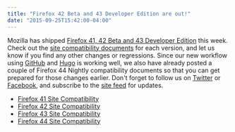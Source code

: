 ```yaml
---
title: "Firefox 42 Beta and 43 Developer Edition are out!"
date: "2015-09-25T15:42:00-04:00"
---
```

Mozilla has shipped [Firefox 41, 42 Beta and 43 Developer Edition](https://www.mozilla.org/firefox/channel/) this week. Check out the [site compatibility documents](https://www.fxsitecompat.com/en-CA/docs/) for each version, and let us know if you find any other changes or regressions. Since our new workflow using [GitHub](https://github.com/fxsitecompat/www.fxsitecompat.com) and [Hugo](https://gohugo.io/) is working well, we also have already posted a couple of Firefox 44 Nightly compatibility documents so that you can get prepared for those changes earlier. Don't forget to follow us on [Twitter](https://twitter.com/FxSiteCompat) or [Facebook](https://www.facebook.com/FxSiteCompat), and subscribe to the [site feed](https://www.fxsitecompat.com/en-CA/index.xml) for updates.

* [Firefox 41 Site Compatibility](https://www.fxsitecompat.com/en-CA/versions/41/)
* [Firefox 42 Site Compatibility](https://www.fxsitecompat.com/en-CA/versions/42/)
* [Firefox 43 Site Compatibility](https://www.fxsitecompat.com/en-CA/versions/43/)
* [Firefox 44 Site Compatibility](https://www.fxsitecompat.com/en-CA/versions/44/)
